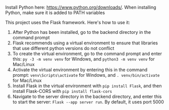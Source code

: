 Install Python here: https://www.python.org/downloads/. When installing Python, make sure it is added to PATH variables <br>

This project uses the Flask framework. Here's how to use it: <br>
1. After Python has been installed, go to the backend directory in the command prompt<br>
2. Flask recommends using a virtual environment to ensure that libraries that use different python versions do not conflict <br>
3. To create the virtual environment, go to the command prompt and enter this: `py -3 -m venv venv` for Windows, and `python3 -m venv venv` for Mac/Linux <br>
4. Activate the virtual environment by entering this in the command prompt: `venv\Scripts\activate` for Windows, and `. venv/bin/activate` for Mac/Linux <br>
5. Install Flask in the virtual environment with `pip install Flask`, and then install Flask-CORS with `pip install flask-cors`
6. Navigate to the server directory in the backend directory, and enter this to start the server: `Flask --app server run`. By default, it uses port 5000
